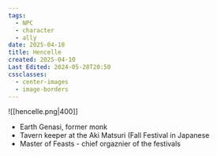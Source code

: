 ```yaml
---
tags:
  - NPC
  - character
  - ally
date: 2025-04-10
title: Hencelle
created: 2025-04-10
Last Edited: 2024-05-28T20:50
cssclasses:
  - center-images
  - image-borders
---
```

![[hencelle.png|400]]

- Earth Genasi, former monk
- Tavern keeper at the Aki Matsuri (Fall Festival in Japanese
- Master of Feasts - chief orgaznier of the festivals